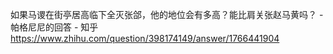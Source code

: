 如果马谡在街亭居高临下全灭张郃，他的地位会有多高？能比肩关张赵马黄吗？ - 帕格尼尼的回答 - 知乎
https://www.zhihu.com/question/398174149/answer/1766441904
